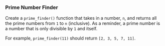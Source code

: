 ### Prime Number Finder

Create a `prime_finder()` function that takes in a number, `n`, and returns all the prime numbers from `1` to `n` (inclusive). As a reminder, a prime number is a number that is only divisible by `1` and itself.

For example, `prime_finder(11)` should return `[2, 3, 5, 7, 11]`.